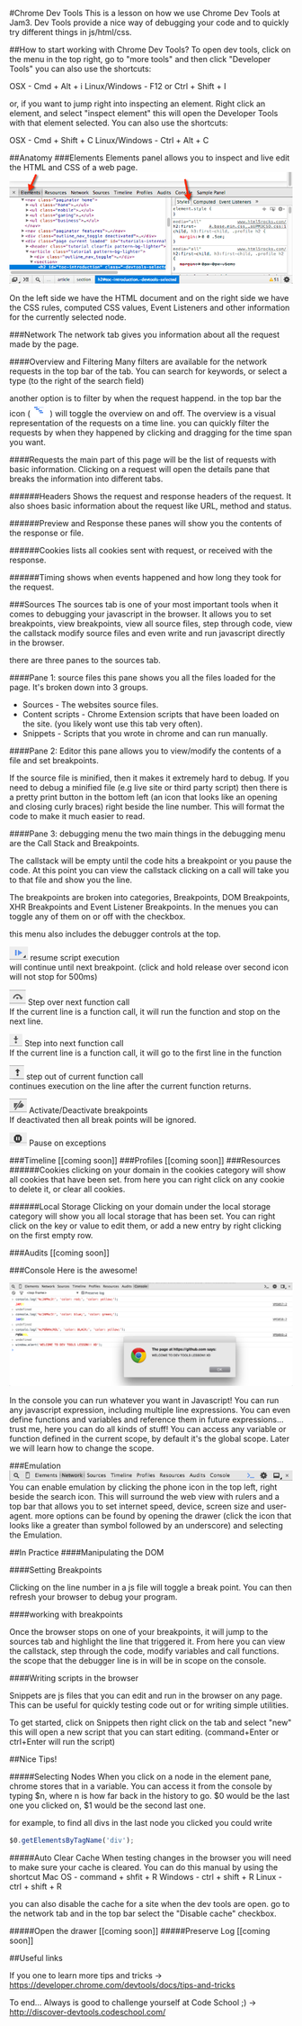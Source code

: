 #Chrome Dev Tools
This is a lesson on how we use Chrome Dev Tools at Jam3. Dev Tools provide a nice way of debugging your code and to quickly try different things in js/html/css.

##How to start working with Chrome Dev Tools?
To open dev tools, click on the menu in the top right, go to "more tools" and then click "Developer Tools" you can also use the shortcuts:

OSX - Cmd + Alt + i
Linux/Windows - F12 or Ctrl + Shift + I

or, if you want to jump right into inspecting an element. Right click an element, and select "inspect element" this will open the Developer Tools with that element selected. You can also use the shortcuts:

OSX - Cmd + Shift + C
Linux/Windows - Ctrl + Alt + C

##Anatomy
###Elements
Elements panel allows you to inspect and live edit the HTML and CSS of a web page.
![alt tag](./images/elements-panel.png?raw=true "Elements Panel")  

On the left side we have the HTML document and on the right side we have the CSS rules, computed CSS values, Event Listeners and other information for the currently selected node.

###Network
The network tab gives you information about all the request made by the page.

####Overview and Filtering
Many filters are available for the network requests in the top bar of the tab.
You can search for keywords, or select a type (to the right of the search field)

another option is to filter by when the request happend. in the top bar the icon (![alt tag](./images/overview.png?raw=true "Overview")) will toggle the overview on and off. The overview is a visual representation of the requests on a time line. you can quickly filter the requests by when they happened by clicking and dragging for the time span you want.

####Requests
the main part of this page will be the list of requests with basic information. Clicking on a request will open the details pane that breaks the information into different tabs.

######Headers
Shows the request and response headers of the request. It also shoes basic information about the request like URL, method and status.

######Preview and Response
these panes will show you the contents of the response or file.

######Cookies
lists all cookies sent with request, or received with the response.

######Timing
shows when events happened and how long they took for the request.

###Sources
The sources tab is one of your most important tools when it comes to debugging your javascript in the browser. It allows you to set breakpoints, view breakpoints, view all source files, step through code, view the callstack modify source files and even write and run javascript directly in the browser.

there are three panes to the sources tab. 

####Pane 1: source files
this pane shows you all the files loaded for the page. It's broken down into 3 groups.

* Sources - The websites source files.
* Content scripts - Chrome Extension scripts that have been loaded on the site. (you likely wont use this tab very often).
* Snippets - Scripts that you wrote in chrome and can run manually.

####Pane 2: Editor
this pane allows you to view/modify the contents of a file and set breakpoints.

If the source file is minified, then it makes it extremely hard to debug. If you need to debug a minified file (e.g live site or third party script) then there is a pretty print button in the bottom left (an icon that looks like an opening and closing curly braces) right beside the line number. This will format the code to make it much easier to read.

####Pane 3: debugging menu
the two main things in the debugging menu are the Call Stack and Breakpoints.

The callstack will be empty until the code hits a breakpoint or you pause the code. At this point you can view the callstack clicking on a call will take you to that file and show you the line.

The breakpoints are broken into categories, Breakpoints, DOM Breakpoints, XHR Breakpoints and Event Listener Breakpoints. In the menues you can toggle any of them on or off with the checkbox.

this menu also includes the debugger controls at the top.

![alt tag](./images/continue.png?raw=true "continue")
resume script execution  
will continue until next breakpoint. (click and hold release over second icon will not stop for 500ms)

![alt tag](./images/skip.png?raw=true "Step Over Next Function")
Step over next function call  
If the current line is a function call, it will run the function and stop on the next line.

![alt tag](./images/into_function.png?raw=true "Step Into Next Function")
Step into next function call  
If the current line is a function call, it will go to the first line in the function

![alt tag](./images/out_of_function.png?raw=true "Step Out Of Next Function")
step out of current function call  
continues execution on the line after the current function returns.

![alt tag](./images/turn_off_breakpoints.png?raw=true "Enable Or Disable Breakpoints")
Activate/Deactivate breakpoints  
If deactivated then all break points will be ignored.

![alt tag](./images/pause_on_exception.png?raw=true "Pause On Exception")
Pause on exceptions

###Timeline
[[coming soon]]
###Profiles
[[coming soon]]
###Resources
######Cookies
clicking on your domain in the cookies category will show all cookies that have been set. from here you can right click on any cookie to delete it, or clear all cookies.

######Local Storage
Clicking on your domain under the local storage category will show you all local storage that has been set. You can right click on the key or value to edit them, or add a new entry by right clicking on the first empty row. 

###Audits
[[coming soon]]

###Console
Here is the awesome!  

![alt tag](./images/console-panel-hello.png?raw=true "Console Panel")

In the console you can run whatever you want in Javascript! You can run any javascript expression, including multiple line expressions. You can even define functions and variables and reference them in future expressions... trust me, here you can do all kinds of stuff!
You can access any variable or function defined in the current scope, by default it's the global scope. Later we will learn how to change the scope.

###Emulation
![alt tag](./images/top-bar.png?raw=true "Top Bar")  
You can enable emulation by clicking the phone icon in the top left, right beside the search icon. This will surround the web view with rulers and a top bar that allows you to set internet speed, device, screen size and user-agent.
more options can be found by opening the drawer (click the icon that looks like a greater than symbol followed by an underscore) and selecting the Emulation.

##In Practice
####Manipulating the DOM

####Setting Breakpoints

Clicking on the line number in a js file will toggle a break point. You can then refresh your browser to debug your program.

####working with breakpoints

Once the browser stops on one of your breakpoints, it will jump to the sources tab and highlight the line that triggered it. 
From here you can view the callstack, step through the code, modify variables and call functions.
the scope that the debugger line is in will be in scope on the console.

####Writing scripts in the browser

Snippets are js files that you can edit and run in the browser on any page. This can be useful for quickly testing code out or for writing simple utilities.

To get started, click on Snippets then right click on the tab and select "new" this will open a new script that you can start editing. (command+Enter or ctrl+Enter will run the script)

##Nice Tips!

#####Selecting Nodes
When you click on a node in the element pane, chrome stores that in a variable. You can access it from the console by typing $n, where n is how far back in the history to go. 
$0 would be the last one you clicked on, $1 would be the second last one.

for example, to find all divs in the last node you clicked you could write
```js
$0.getElementsByTagName('div');
```

#####Auto Clear Cache
When testing changes in the browser you will need to make sure your cache is cleared. You can do this manual by using the shortcut
Mac OS - command + shfit + R
Windows - ctrl + shift + R
Linux - ctrl + shift + R

you can also disable the cache for a site when the dev tools are open.
go to the network tab and in the top bar select the "Disable cache" checkbox.

#####Open the drawer
[[coming soon]]
#####Preserve Log
[[coming soon]]

##Useful links

If you one to learn more tips and tricks -> https://developer.chrome.com/devtools/docs/tips-and-tricks

To end... Always is good to challenge yourself at Code School ;) -> http://discover-devtools.codeschool.com/

